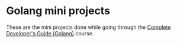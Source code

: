 # Golang mini projects

These are the mini projects done while going through the [Complete Developer's Guide (Golang)](https://www.udemy.com/go-the-complete-developers-guide/) course.
